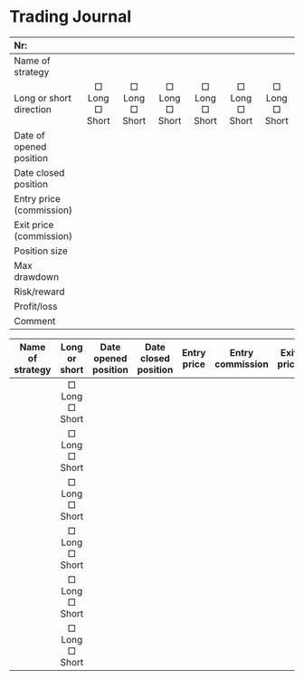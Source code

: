 

# Trading Journal



| Nr: |  |  |  |  |  |  |
|:---|:---:|:---:|:---:|:---:|:---:|:---:|
| Name of strategy |  |  |  |  |  |  |
| Long or short direction | □ Long □ Short | □ Long □ Short | □ Long □ Short | □ Long □ Short | □ Long □ Short | □ Long □ Short |
| Date of opened position |  |  |  |  |  |  |
| Date closed position |  |  |  |  |  |  |
| Entry price (commission) |  |  |  |  |  |  |
| Exit price (commission) |  |  |  |  |  |  |
| Position size |  |  |  |  |  |  |
| Max drawdown |  |  |  |  |  |  |
| Risk/reward |  |  |  |  |  |  |
| Profit/loss |  |  |  |  |  |  |
| Comment |  |  |  |  |  |  |




| Name <br/>of strategy | Long or short | Date <br/>opened position | Date closed position | Entry price | Entry commission | Exit price | Exit commission | Position size | Max drawdown | Risk/reward | Profit/Loss | Comments |
|---|:---:|:---:|:---:|:---:|---|:---:|:---:|:---:|:---:|---|:---:|:---:|
|  | □ Long □ Short |  |  |  |  |  |  |  |  |  |  |  |  
|  | □ Long □ Short |  |  |  |  |  |  |  |  |  |  |  |  
|  | □ Long □ Short |  |  |  |  |  |  |  |  |  |  |  |  
|  | □ Long □ Short |  |  |  |  |  |  |  |  |  |  |  |  
|  | □ Long □ Short |  |  |  |  |  |  |  |  |  |  |  |  
|  | □ Long □ Short |  |  |  |  |  |  |  |  |  |  |  |  

